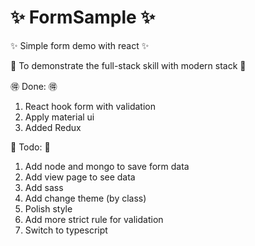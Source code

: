 # :sparkles: FormSample :sparkles:
:sparkles: Simple form demo with react :sparkles:

:japanese_ogre: To demonstrate the full-stack skill with modern stack :japanese_ogre:

:ideograph_advantage: Done: :ideograph_advantage:

1. React hook form with validation
2. Apply material ui
3. Added Redux

:muscle: Todo: :muscle:
1. Add node and mongo to save form data
2. Add view page to see data
3. Add sass 
4. Add change theme (by class)
5. Polish style
6. Add more strict rule for validation 
7. Switch to typescript

